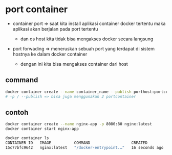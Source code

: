 # port container
- container port => saat kita install aplikasi container docker tertentu maka aplikasi akan berjalan pada port tertentu
  - dan os host kita tidak bisa mengakses docker secara langsung

- port forwading => meneruskan sebuah port yang terdapat di sistem hostnya ke dalam docker container
  - dengan ini kita bisa mengakses container dari host

## command
```bash
docker container create --name container_name --publish porthost:portcontainer image:tag
# -p / --publish => bisa juga menggunakan 2 portcontainer
```

## contoh
```bash
docker container create --name nginx-app -p 8080:80 nginx:latest
docker container start nginx-app

docker container ls
CONTAINER ID   IMAGE          COMMAND                  CREATED          STATUS          PORTS                                   NAMES
15c77bfc9642   nginx:latest   "/docker-entrypoint.…"   16 seconds ago   Up 3 seconds    0.0.0.0:5001->80/tcp, :::5001->80/tcp   nginx-app
```